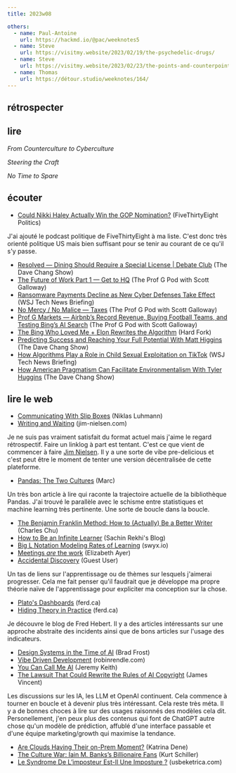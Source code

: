 ```yaml
---
title: 2023w08

others:
  - name: Paul-Antoine
    url: https://hackmd.io/@pac/weeknotes5
  - name: Steve
    url: https://visitmy.website/2023/02/19/the-psychedelic-drugs/
  - name: Steve
    url: https://visitmy.website/2023/02/23/the-points-and-counterpoints/
  - name: Thomas
    url: https://détour.studio/weeknotes/164/
---
```


## rétrospecter



## lire

*From Counterculture to Cyberculture*

*Steering the Craft*

*No Time to Spare*


## écouter

- [Could Nikki Haley Actually Win the GOP Nomination?][podcast:3] (FiveThirtyEight Politics)

J'ai ajouté le podcast politique de FiveThirtyEight à ma liste.
C'est donc très orienté politique US mais bien suffisant pour se tenir au courant de ce qu'il s'y passe.

- [Resolved —  Dining Should Require a Special License | Debate Club][podcast:0] (The Dave Chang Show)
- [The Future of Work Part 1 —  Get to HQ][podcast:1] (The Prof G Pod with Scott Galloway)
- [Ransomware Payments Decline as New Cyber Defenses Take Effect][podcast:2] (WSJ Tech News Briefing)
- [No Mercy / No Malice —  Taxes][podcast:4] (The Prof G Pod with Scott Galloway)
- [Prof G Markets —  Airbnb’s Record Revenue, Buying Football Teams, and Testing Bing’s AI Search][podcast:5] (The Prof G Pod with Scott Galloway)
- [The Bing Who Loved Me + Elon Rewrites the Algorithm][podcast:6] (Hard Fork)
- [Predicting Success and Reaching Your Full Potential With Matt Higgins][podcast:7] (The Dave Chang Show)
- [How Algorithms Play a Role in Child Sexual Exploitation on TikTok][podcast:8] (WSJ Tech News Briefing)
- [How American Pragmatism Can Facilitate Environmentalism With Tyler Huggins][podcast:9] (The Dave Chang Show)

[podcast:0]: https://share.snipd.com/episode/7d51bbe7-143e-4090-bfd8-0fd8d881e8ad
[podcast:1]: https://share.snipd.com/episode/0a20a8aa-f07d-40a5-a49c-93fdcfcf604a
[podcast:2]: https://share.snipd.com/episode/56e7eaef-85e4-4a80-9209-d7c430530806
[podcast:3]: https://share.snipd.com/episode/4afbe877-eb9f-4fdd-a15d-e5c980339460
[podcast:4]: https://share.snipd.com/episode/2e2882ff-c610-46fa-9b82-2981c6b6aabc
[podcast:5]: https://share.snipd.com/episode/7c7ec79e-fded-49dd-8aa8-72289505535e
[podcast:6]: https://share.snipd.com/episode/1921ab17-01c2-4743-9224-3f80147c167a
[podcast:7]: https://share.snipd.com/episode/9b7edc3e-6eca-46f9-b928-2693297ddedc
[podcast:8]: https://share.snipd.com/episode/73da99e9-5c58-421d-b227-f253fe67eb05
[podcast:9]: https://share.snipd.com/episode/a3fa821e-7715-4cd0-81df-1d1c6d593a2c


## lire le web

- [Communicating With Slip Boxes][article:1] (Niklas Luhmann)
- [Writing and Waiting][article:5] (jim-nielsen.com)

Je ne suis pas vraiment satisfait du format actuel mais j'aime le regard rétrospectif.
Faire un linklog à part est tentant.
C'est ce que vient de commencer à faire [Jim Nielsen](https://blog.jim-nielsen.com/2023/notes-dot-jim-nielsen-dot-com/).
Il y a une sorte de vibe pre-delicious et c'est peut être le moment de tenter une version décentralisée de cette plateforme.

- [Pandas: The Two Cultures][article:2] (Marc)

Un très bon article à lire qui raconte la trajectoire actuelle de la bibliothèque Pandas.
J'ai trouvé le parallèle avec le schisme entre statistiques et machine learning très pertinente.
Une sorte de boucle dans la boucle.

- [The Benjamin Franklin Method: How to (Actually) Be a Better Writer][article:15] (Charles Chu)
- [How to Be an Infinite Learner][article:9] (Sachin Rekhi's Blog)
- [Big L Notation Modeling Rates of Learning][article:12] (swyx.io)
- [Meetings *are* the work][article:0] (Elizabeth Ayer)
- [Accidental Discovery][article:13] (Guest User)

Un tas de liens sur l'apprentissage ou de thèmes sur lesquels j'aimerai progresser.
Cela me fait penser qu'il faudrait que je développe ma propre théorie naïve de l'apprentissage pour expliciter ma conception sur la chose.

- [Plato's Dashboards][article:6] (ferd.ca)
- [Hiding Theory in Practice][article:8] (ferd.ca)

Je découvre le blog de Fred Hebert.
Il y a des articles intéressants sur une approche abstraite des incidents ainsi que de bons articles sur l'usage des indicateurs.

- [Design Systems in the Time of AI][article:7] (Brad Frost)
- [Vibe Driven Development][article:10] (robinrendle.com)
- [You Can Call Me AI][article:4] (Jeremy Keith)
- [The Lawsuit That Could Rewrite the Rules of AI Copyright][article:16] (James Vincent)

Les discussions sur les IA, les LLM et OpenAI continuent.
Cela commence à tourner en boucle et à devenir plus très intéressant.
Cela reste très méta.
Il y a de bonnes choces à lire sur des usages raisonnés des modèles cela dit.
Personellement, j'en peux plus des contenus qui font de ChatGPT autre chose qu'un modèle de prédiction, affublé d'une interface passable et d'une équipe marketing/growth qui maximise la tendance.

- [Are Clouds Having Their on-Prem Moment?][article:11] (Katrina Dene)
- [The Culture War: Iain M. Banks’s Billionaire Fans][article:3] (Kurt Schiller)
- [Le Syndrome De L’imposteur Est-Il Une Imposture ?][article:14] (usbeketrica.com)

[article:0]: https://medium.com/@ElizAyer/meetings-are-the-work-9e429dde6aa3
[article:1]: https://luhmann.surge.sh/communicating-with-slip-boxes
[article:2]: https://datapythonista.me/blog/pandas-the-two-cultures
[article:3]: https://bloodknife.com/culture-war-iain-m-banks-jeff-bezos/
[article:4]: https://adactio.com/journal/19899
[article:5]: https://blog.jim-nielsen.com/2022/writing-and-waiting/
[article:6]: https://ferd.ca/plato-s-dashboards.html
[article:7]: https://bradfrost.com/blog/post/design-systems-in-the-time-of-ai/
[article:8]: https://ferd.ca/hiding-theory-in-practice.html
[article:9]: https://www.sachinrekhi.com/how-to-be-an-infinite-learner
[article:10]: https://robinrendle.com/notes/vibe-driven-development/
[article:11]: https://stackoverflow.blog/2023/02/20/are-companies-shifting-away-from-public-clouds/
[article:12]: https://www.swyx.io/big-l-notation
[article:13]: https://www.ursulakleguin.com/blog/65-accidental-discovery
[article:14]: https://usbeketrica.com/fr/article/le-syndrome-de-l-imposteur-est-il-une-imposture?
[article:15]: https://observer.com/2016/12/the-benjamin-franklin-method-how-to-actually-be-a-better-writer/
[article:16]: https://www.theverge.com/2022/11/8/23446821/microsoft-openai-github-copilot-class-action-lawsuit-ai-copyright-violation-training-data

